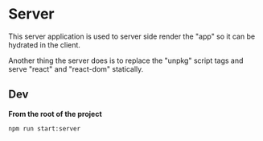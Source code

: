 # Server

This server application is used to server side render the "app" so it can be hydrated in the client.

Another thing the server does is to replace the "unpkg" script tags and serve "react" and "react-dom" statically.

## Dev

**From the root of the project**

`npm run start:server`
